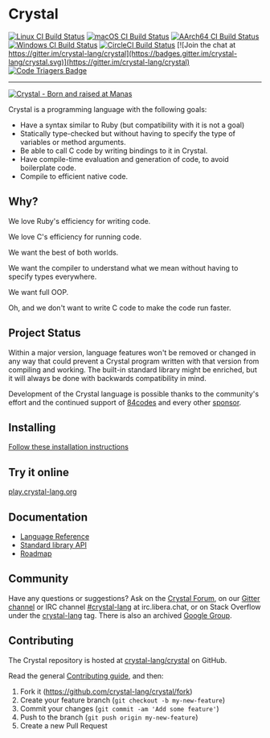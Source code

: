 # Crystal

[![Linux CI Build Status](https://github.com/crystal-lang/crystal/workflows/Linux%20CI/badge.svg)](https://github.com/crystal-lang/crystal/actions?query=workflow%3A%22Linux+CI%22+event%3Apush+branch%3Amaster)
[![macOS CI Build Status](https://github.com/crystal-lang/crystal/workflows/macOS%20CI/badge.svg)](https://github.com/crystal-lang/crystal/actions?query=workflow%3A%22macOS+CI%22+event%3Apush+branch%3Amaster)
[![AArch64 CI Build Status](https://github.com/crystal-lang/crystal/workflows/AArch64%20CI/badge.svg)](https://github.com/crystal-lang/crystal/actions?query=workflow%3A%22AArch64+CI%22+event%3Apush+branch%3Amaster)
[![Windows CI Build Status](https://github.com/crystal-lang/crystal/workflows/Windows%20CI/badge.svg)](https://github.com/crystal-lang/crystal/actions?query=workflow%3A%22Windows+CI%22+event%3Apush+branch%3Amaster)
[![CircleCI Build Status](https://circleci.com/gh/crystal-lang/crystal/tree/master.svg?style=shield)](https://circleci.com/gh/crystal-lang/crystal)
[![Join the chat at https://gitter.im/crystal-lang/crystal](https://badges.gitter.im/crystal-lang/crystal.svg)](https://gitter.im/crystal-lang/crystal)
[![Code Triagers Badge](https://www.codetriage.com/crystal-lang/crystal/badges/users.svg)](https://www.codetriage.com/crystal-lang/crystal)

---

[![Crystal - Born and raised at Manas](doc/assets/crystal-born-and-raised.svg)](https://manas.tech/)

Crystal is a programming language with the following goals:

* Have a syntax similar to Ruby (but compatibility with it is not a goal)
* Statically type-checked but without having to specify the type of variables or method arguments.
* Be able to call C code by writing bindings to it in Crystal.
* Have compile-time evaluation and generation of code, to avoid boilerplate code.
* Compile to efficient native code.

Why?
----

We love Ruby's efficiency for writing code.

We love C's efficiency for running code.

We want the best of both worlds.

We want the compiler to understand what we mean without having to specify types everywhere.

We want full OOP.

Oh, and we don't want to write C code to make the code run faster.

Project Status
--------------

Within a major version, language features won't be removed or changed in any way that could prevent a Crystal program written with that version from compiling and working. The built-in standard library might be enriched, but it will always be done with backwards compatibility in mind.

Development of the Crystal language is possible thanks to the community's effort and the continued support of [84codes](https://www.84codes.com/) and every other [sponsor](https://crystal-lang.org/sponsors).

Installing
----------

[Follow these installation instructions](https://crystal-lang.org/install)

Try it online
-------------

[play.crystal-lang.org](https://play.crystal-lang.org/)

Documentation
-------------

* [Language Reference](http://crystal-lang.org/reference)
* [Standard library API](https://crystal-lang.org/api)
* [Roadmap](https://github.com/crystal-lang/crystal/wiki/Roadmap)

Community
---------

Have any questions or suggestions? Ask on the [Crystal Forum](https://forum.crystal-lang.org), on our [Gitter channel](https://gitter.im/crystal-lang/crystal) or IRC channel [#crystal-lang](https://web.libera.chat/#crystal-lang) at irc.libera.chat, or on Stack Overflow under the [crystal-lang](http://stackoverflow.com/questions/tagged/crystal-lang) tag. There is also an archived [Google Group](https://groups.google.com/forum/?fromgroups#!forum/crystal-lang).

Contributing
------------

The Crystal repository is hosted at [crystal-lang/crystal](https://github.com/crystal-lang/crystal) on GitHub.

Read the general [Contributing guide](https://github.com/crystal-lang/crystal/blob/master/CONTRIBUTING.md), and then:

1. Fork it (<https://github.com/crystal-lang/crystal/fork>)
2. Create your feature branch (`git checkout -b my-new-feature`)
3. Commit your changes (`git commit -am 'Add some feature'`)
4. Push to the branch (`git push origin my-new-feature`)
5. Create a new Pull Request